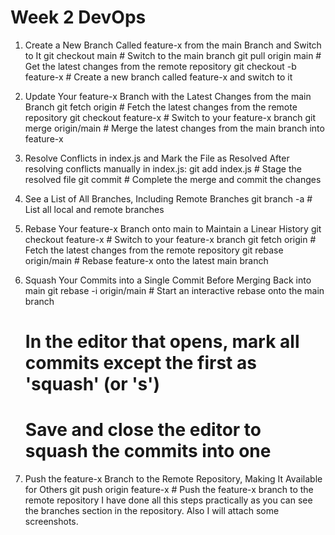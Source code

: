 # Week 2 DevOps
1. Create a New Branch Called feature-x from the main Branch and Switch to It
   git checkout main              # Switch to the main branch
   git pull origin main           # Get the latest changes from the remote repository
   git checkout -b feature-x      # Create a new branch called feature-x and switch to it

2. Update Your feature-x Branch with the Latest Changes from the main Branch
   git fetch origin               # Fetch the latest changes from the remote repository
   git checkout feature-x         # Switch to your feature-x branch
   git merge origin/main          # Merge the latest changes from the main branch into feature-x

3. Resolve Conflicts in index.js and Mark the File as Resolved
   After resolving conflicts manually in index.js:
   git add index.js               # Stage the resolved file
   git commit                     # Complete the merge and commit the changes
4. See a List of All Branches, Including Remote Branches
   git branch -a                  # List all local and remote branches
5. Rebase Your feature-x Branch onto main to Maintain a Linear History
   git checkout feature-x         # Switch to your feature-x branch
   git fetch origin               # Fetch the latest changes from the remote repository
   git rebase origin/main         # Rebase feature-x onto the latest main branch
6. Squash Your Commits into a Single Commit Before Merging Back into main
   git rebase -i origin/main      # Start an interactive rebase onto the main branch
   # In the editor that opens, mark all commits except the first as 'squash' (or 's')
   # Save and close the editor to squash the commits into one
7. Push the feature-x Branch to the Remote Repository, Making It Available for Others
   git push origin feature-x      # Push the feature-x branch to the remote repository
I have done all this steps practically as you can see the branches section in the repository.
Also I will attach some screenshots.





